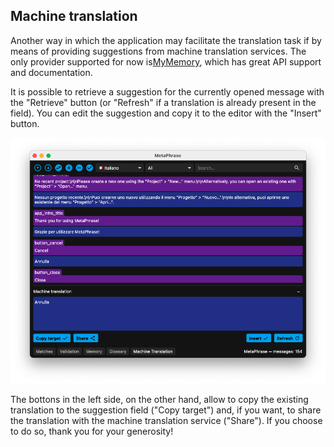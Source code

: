 ## Machine translation

Another way in which the application may facilitate the translation task if by means of providing suggestions from machine translation services. The only provider supported for now is[MyMemory](https://mymemory.translated.net/), which has great API support and documentation.

 It is possible to retrieve a suggestion for the currently opened message with the "Retrieve" button (or "Refresh" if a translation is already present in the field). You can edit the suggestion and copy it to the editor with the "Insert" button.

![machine translation](images/machine_translation.png)

The bottons in the left side, on the other hand, allow to copy the existing translation to the suggestion field ("Copy target") and, if you want, to share the translation with the machine translation service ("Share"). If you choose to do so, thank you for your generosity!

